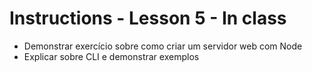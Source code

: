 # Instructions - Lesson 5 - In class

- Demonstrar exercício sobre como criar um servidor web com Node
- Explicar sobre CLI e demonstrar exemplos